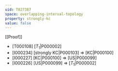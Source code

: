 ```yaml
---
uid: T027387
space: overlapping-interval-topology
property: strongly-kc
value: false
---
```

[[Proof]]

* [T000108] [$T_1$|P000002]
* [I000234] [strongly KC|P000103] => [KC|P000100]
* [I000227] [KC|P000100] => [US|P000099]
* [I000226] [US|P000099] => [$T_1$|P000002]

